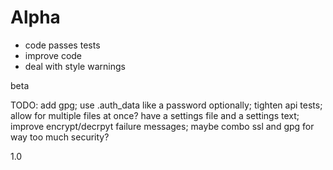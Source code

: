 # Alpha
- code passes tests
- improve code
- deal with style warnings

beta

TODO: add gpg; use .auth_data like a password optionally; tighten api tests; allow for multiple files at once? have a settings file and a settings text; improve encrypt/decrpyt failure messages; maybe combo ssl and gpg for way too much security?

1.0
